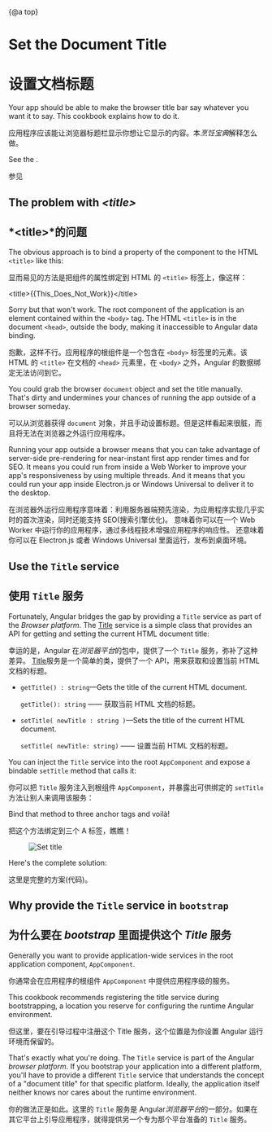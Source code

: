{@a top}

# Set the Document Title

# 设置文档标题

Your app should be able to make the browser title bar say whatever you want it to say.
This cookbook explains how to do it.

应用程序应该能让浏览器标题栏显示你想让它显示的内容。本*烹饪宝典*解释怎么做。

See the <live-example name="set-document-title"></live-example>.

参见<live-example name="set-document-title"></live-example>

## The problem with *&lt;title&gt;*

## *&lt;title&gt;*的问题

The obvious approach is to bind a property of the component to the HTML `<title>` like this:

显而易见的方法是把组件的属性绑定到 HTML 的 `<title>` 标签上，像这样：

<code-example format=''>

  &lt;title&gt;{{This_Does_Not_Work}}&lt;/title&gt;

</code-example>

Sorry but that won't work.
The root component of the application is an element contained within the `<body>` tag.
The HTML `<title>` is in the document `<head>`, outside the body, making it inaccessible to Angular data binding.

抱歉，这样不行。应用程序的根组件是一个包含在 `<body>` 标签里的元素。该 HTML 的 `<title>` 在文档的 `<head>` 元素里，在 `<body>` 之外，Angular 的数据绑定无法访问到它。

You could grab the browser `document` object and set the title manually.
That's dirty and undermines your chances of running the app outside of a browser someday.

可以从浏览器获得 `document` 对象，并且手动设置标题。但是这样看起来很脏，而且将无法在浏览器之外运行应用程序。

<div class="l-sub-section">

  Running your app outside a browser means that you can take advantage of server-side
  pre-rendering for near-instant first app render times and for SEO.  It means you could run from
  inside a Web Worker to improve your app's responsiveness by using multiple threads.  And it
  means that you could run your app inside Electron.js or Windows Universal to deliver it to the desktop.

  在浏览器外运行应用程序意味着：利用服务器端预先渲染，为应用程序实现几乎实时的首次渲染，同时还能支持 SEO(搜索引擎优化)。
意味着你可以在一个 Web Worker 中运行你的应用程序，通过多线程技术增强应用程序的响应性。
还意味着你可以在 Electron.js 或者 Windows Universal 里面运行，发布到桌面环境。

</div>

## Use the `Title` service

## 使用 `Title` 服务

Fortunately, Angular bridges the gap by providing a `Title` service as part of the *Browser platform*.
The [Title](api/platform-browser/Title) service is a simple class that provides an API
for getting and setting the current HTML document title:

幸运的是，Angular 在*浏览器平台*的包中，提供了一个 `Title` 服务，弥补了这种差异。
[Title](api/platform-browser/Title)服务是一个简单的类，提供了一个 API，用来获取和设置当前 HTML 文档的标题。

* `getTitle() : string`&mdash;Gets the title of the current HTML document.

   `getTitle(): string` —— 获取当前 HTML 文档的标题。

* `setTitle( newTitle : string )`&mdash;Sets the title of the current HTML document.

   `setTitle( newTitle: string)` —— 设置当前 HTML 文档的标题。

You can inject the `Title` service into the root `AppComponent` and expose a bindable `setTitle` method that calls it:

你可以把 `Title` 服务注入到根组件 `AppComponent`，并暴露出可供绑定的 `setTitle` 方法让别人来调用该服务：

<code-example path="set-document-title/src/app/app.component.ts" region="class" title="src/app/app.component.ts (class)" linenums="false"></code-example>

Bind that method to three anchor tags and voilà!

把这个方法绑定到三个 A 标签，瞧瞧！

<figure>
  <img src="generated/images/guide/set-document-title/set-title-anim.gif" alt="Set title">
</figure>

Here's the complete solution:

这里是完整的方案(代码)。

<code-tabs>

  <code-pane title="src/main.ts" path="set-document-title/src/main.ts"></code-pane>
  <code-pane title="src/app/app.module.ts" path="set-document-title/src/app/app.module.ts"></code-pane>
  <code-pane title="src/app/app.component.ts" path="set-document-title/src/app/app.component.ts"></code-pane>

</code-tabs>

## Why provide the `Title` service in `bootstrap`

## 为什么要在 *bootstrap* 里面提供这个 *Title* 服务

Generally you want to provide application-wide services in the root application component, `AppComponent`.

你通常会在应用程序的根组件 `AppComponent` 中提供应用程序级的服务。

This cookbook recommends registering the title service during bootstrapping,
a location you reserve for configuring the runtime Angular environment.

但这里，要在引导过程中注册这个 Title 服务，这个位置是为你设置 Angular 运行环境而保留的。

That's exactly what you're doing.
The `Title` service is part of the Angular *browser platform*.
If you bootstrap your application into a different platform,
you'll have to provide a different `Title` service that understands
the concept of a "document title" for that specific platform.
Ideally, the application itself neither knows nor cares about the runtime environment.


你的做法正是如此。这里的 `Title` 服务是 Angular*浏览器平台*的一部分。如果在其它平台上引导应用程序，就得提供另一个专为那个平台准备的 `Title` 服务。
